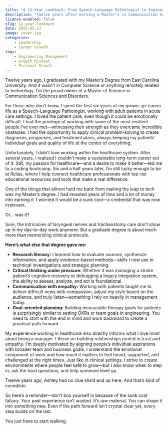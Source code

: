 ```yaml
---
title: "A 12-Year Lookback: From Speech-Language Pathologist to Engineering Leader"
description: "Twelve years after earning a Master’s in Communication Sciences and Disorders, I reflect on how that seemingly unrelated degree shaped my path to tech leadership."
license.enabled: false
slug: 12-year-lookback
date: 2025-05-13
image: cover.jpg
categories:
    - Leadership
    - Career Growth
tags:
    - Engineering Management
    - Growth Mindset
    - Personal Growth
---
```


Twelve years ago, I graduated with my Master’s Degree from East Carolina University. And it wasn’t in Computer Science or anything remotely related to technology. I’m the proud owner of a Master of Science in Communication Sciences and Disorders.

For those who don’t know, I spent the first six years of my grown-up-career life as a Speech-Language Pathologist, working with adult patients in acute care settings. I loved the patient care, even though it could be emotionally difficult. I had the privilege of working with some of the most resilient people I’ve ever met—witnessing their strength as they overcame incredible obstacles. I had the opportunity to apply clinical problem-solving to create diagnoses, prognoses, and treatment plans, always keeping my patients’ individual goals and quality of life at the center of everything.

Unfortunately, I didn’t love working *within* the healthcare system. After several years, I realized I couldn’t make a sustainable long-term career out of it. Still, my passion for healthcare—and a desire to make it better—led me to a coding bootcamp. Six and a half years later, I’m still lucky enough to be at Relias, where I help connect healthcare professionals with top-tier educational resources and tools that make a real difference.

One of the things that almost held me back from making the leap to tech was my Master’s degree. I had invested years of time and a lot of money into earning it. I worried it would be a sunk cost—a credential that was now irrelevant.

Or… was it?

Sure, the intricacies of laryngeal nerves and tracheostomy care don’t show up in my day-to-day work anymore. But a graduate degree is about much more than memorizing clinical protocols.  

**Here’s what else that degree gave me:**

- **Research literacy:** I learned how to evaluate sources, synthesize information, and apply evidence-based methods—skills I now use in technical investigations and strategic planning.
- **Critical thinking under pressure:** Whether it was managing a stroke patient’s cognitive recovery or debugging a legacy integration system, the ability to assess, analyze, and act is foundational.
- **Communication with empathy:** Working with patients taught me to deliver difficult news with compassion, adjust my style based on the audience, and truly listen—something I rely on heavily in management today.
- **Goal-oriented planning:** Building measurable therapy goals for patients is surprisingly similar to setting OKRs or team goals in engineering. You need to start with the end in mind and work backward to create a practical path forward.

My experience working in healthcare also directly informs what I love most about being a manager. I thrive on building relationships rooted in trust and empathy. I’m deeply motivated by aligning people’s individual aspirations with broader team and business goals. I understand the emotional component of work and how much it matters to feel heard, supported, and challenged at the right times. Just like in clinical settings, I strive to create environments where people feel safe to grow—but I also know when to step in, ask the hard questions, and help someone level up.

Twelve years ago, Ashley had no clue she’d end up here. And that’s kind of incredible.

So here’s a reminder—don’t box yourself in because of the sunk cost fallacy. Your past experience isn’t wasted. It’s raw material. You can shape it into something new. Even if the path forward isn’t crystal clear yet, every step builds on the last.

You just have to start walking.
